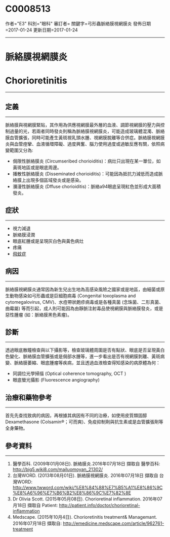 # C0008513
作者="E3"
科別="眼科"
審訂者=
關鍵字=弓形蟲脈絡膜視網膜炎
發佈日期=2017-01-24
更新日期=2017-01-24

----------
# 脈絡膜視網膜炎
# Chorioretinitis 
----------
## 定義
----------

脈絡膜與視網膜緊貼，其作用為供應視網膜最外層的血液、調節視網膜的壓力與控制過量的光，若兩者同時發炎則稱為脈絡膜視網膜炎，可能造成玻璃體混濁、脈絡膜血管擴張，同時可能產生黃斑視乳頭水腫、視網膜脫離等合併症。脈絡膜視網膜炎與血管痙攣、血液循環障礙、過度興奮、腦力使用過度或過敏反應有關，依照病變範圍又分為:

- 侷限性脈絡膜炎 (Circumseribed chorioiditis)：病灶只出現在某一單位，如黃斑地區或是眼底周邊。
- 播散性脈絡膜炎 (Disseminated chorioiditis)：可能因為抵抗力減低而造成脈絡膜上出現多個區域發炎或是感染。
- 瀰漫性脈絡膜炎 (Dffuse chorioiditis)：脈絡a94眼底呈現紅色並形成大面積發炎。
## 症狀
----------
- 視力減退
- 脈絡膜浸潤
- 眼底紅腫或是呈現灰白色與黃色病灶
- 疼痛
- [飛蚊症](C0016242)
## 病因
----------

脈絡膜視網膜炎通常因為新生兒出生地為高感染風險之國家或是地區，由細菌或原生動物感染如弓形蟲或是巨細胞病毒 (Congenital toxoplasma and cytomegalovirus, CMV)、水痘帶狀皰疹病毒或是各種真菌 (念珠菌、二形真菌、曲霉屬) 等而引起，成人則可能因為由靜脈注射毒品使視網膜與脈絡膜發炎，或是惡性腫瘤 (如：脈絡膜黑色素瘤)。

## 診斷
----------

透過眼底散瞳檢查與以下攝影等，檢查玻璃體周圍是否有點狀、眼底是否呈現黃白色變化、脈絡膜血管擴張或是侷部水腫等，進一步看出是否有視網膜剝離、黃斑病變、脈絡膜萎縮、眼底腫瘤等疾病，並且透過血液檢查得知感染的病原體為何：

- 同調位光學掃描 (Optical coherence tomography, OCT )
-  眼底螢光攝影 (Fluorescence angiography)
## 治療和藥物參考
----------

首先先查找致病的病因，再根據其病因有不同的治療，如使用皮質類固醇Dexamethasone (Colsamin®；可而爽)、免疫抑制劑與抗生素或是血管擴張劑等全身藥物。

## 參考資料
----------
1. 醫學百科. (2009年01月08日). 脈絡膜炎.2016年07月18日 擷取自 醫學百科: http://big5.wiki8.com/mailuomoyan_21302/
2. 台灣WORD. (2013年08月01日). 脈絡膜視網膜炎. 2016年07月18日 擷取自 台灣WORD: http://www.twword.com/wiki/%E8%84%88%E7%B5%A1%E8%86%9C%E8%A6%96%E7%B6%B2%E8%86%9C%E7%82%8E
3. Dr Olivia Scott. (2015年05月08日). Chorioretinal inflammation. 2016年07月18日 擷取自 Patient: http://patient.info/doctor/chorioretinal-inflammation
4. Medscape. (2015年10月4日). Chorioretinitis treatment& Managemant. 2016年07月18日 擷取自: http://emedicine.medscape.com/article/962761-treatment



